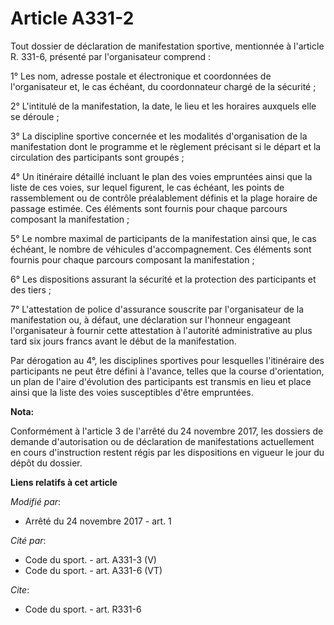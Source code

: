 # Article A331-2

Tout dossier de déclaration de manifestation sportive, mentionnée à l'article R. 331-6, présenté par l'organisateur
comprend : 

1° Les nom, adresse postale et électronique et coordonnées de l'organisateur et, le cas échéant, du coordonnateur chargé de
la sécurité ; 

2° L'intitulé de la manifestation, la date, le lieu et les horaires auxquels elle se déroule ; 

3° La discipline sportive concernée et les modalités d'organisation de la manifestation dont le programme et le règlement
précisant si le départ et la circulation des participants sont groupés ; 

4° Un itinéraire détaillé incluant le plan des voies empruntées ainsi que la liste de ces voies, sur lequel figurent, le cas
échéant, les points de rassemblement ou de contrôle préalablement définis et la plage horaire de passage estimée. Ces
éléments sont fournis pour chaque parcours composant la manifestation ; 

5° Le nombre maximal de participants de la manifestation ainsi que, le cas échéant, le nombre de véhicules d'accompagnement.
Ces éléments sont fournis pour chaque parcours composant la manifestation ; 

6° Les dispositions assurant la sécurité et la protection des participants et des tiers ; 

7° L'attestation de police d'assurance souscrite par l'organisateur de la manifestation ou, à défaut, une déclaration sur
l'honneur engageant l'organisateur à fournir cette attestation à l'autorité administrative au plus tard six jours francs
avant le début de la manifestation. 

Par dérogation au 4°, les disciplines sportives pour lesquelles l'itinéraire des participants ne peut être défini à l'avance,
telles que la course d'orientation, un plan de l'aire d'évolution des participants est transmis en lieu et place ainsi que la
liste des voies susceptibles d'être empruntées.

**Nota:**

Conformément à l'article 3 de l'arrêté du 24 novembre 2017, les dossiers de demande d'autorisation ou de déclaration de
manifestations actuellement en cours d'instruction restent régis par les dispositions en vigueur le jour du dépôt du dossier.

**Liens relatifs à cet article**

_Modifié par_:

  - Arrêté du 24 novembre 2017 - art. 1

_Cité par_:

  - Code du sport. - art. A331-3 (V)
  - Code du sport. - art. A331-6 (VT)

_Cite_:

  - Code du sport. - art. R331-6
